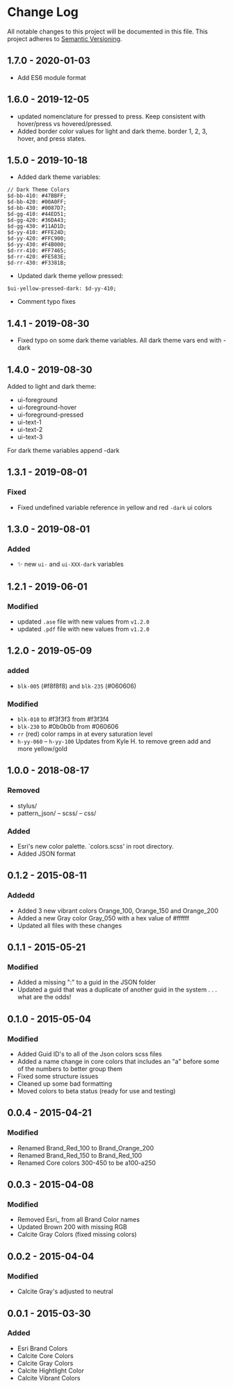 # Change Log
All notable changes to this project will be documented in this file.
This project adheres to [Semantic Versioning](http://semver.org/).

## 1.7.0 - 2020-01-03
* Add ES6 module format

## 1.6.0 - 2019-12-05
* updated nomenclature for pressed to press. Keep consistent with hover/press vs hovered/pressed.
* Added border color values for light and dark theme. border 1, 2, 3, hover, and press states.

## 1.5.0 - 2019-10-18
* Added dark theme variables:

```
// Dark Theme Colors
$d-bb-410: #47BBFF;
$d-bb-420: #00A0FF;
$d-bb-430: #0087D7;
$d-gg-410: #44ED51;
$d-gg-420: #36DA43;
$d-gg-430: #11AD1D;
$d-yy-410: #FFE24D;
$d-yy-420: #FFC900;
$d-yy-430: #F4B000;
$d-rr-410: #FF7465;
$d-rr-420: #FE583E;
$d-rr-430: #F3381B;
```

* Updated dark theme yellow pressed:

`$ui-yellow-pressed-dark: $d-yy-410;`

* Comment typo fixes


## 1.4.1 - 2019-08-30
* Fixed typo on some dark theme variables. All dark theme vars end with -dark

## 1.4.0 - 2019-08-30
Added to light and dark theme:

* ui-foreground
* ui-foreground-hover
* ui-foreground-pressed
* ui-text-1
* ui-text-2
* ui-text-3

For dark theme variables append -dark

## 1.3.1 - 2019-08-01

### Fixed
- Fixed undefined variable reference in yellow and red `-dark` ui colors

## 1.3.0 - 2019-08-01

### Added
- :sparkles: new `ui-` and `ui-XXX-dark` variables

## 1.2.1 - 2019-06-01

### Modified
- updated `.ase` file with new values from `v1.2.0`
- updated `.pdf` file with new values from `v1.2.0`

## 1.2.0 - 2019-05-09
### added
- `blk-005` (#f8f8f8) and `blk-235` (#060606)

### Modified
- `blk-010` to #f3f3f3 from #f3f3f4
- `blk-230` to #0b0b0b from #060606
- `rr` (red) color ramps in at every saturation level
- `h-yy-060` – `h-yy-100` Updates from Kyle H. to remove green add and more yellow/gold


## 1.0.0 - 2018-08-17
### Removed
- stylus/
- pattern_json/
– scss/
– css/
### Added
- Esri's new color palette. `colors.scss' in root directory.
- Added JSON format

## 0.1.2 - 2015-08-11
### Addedd
- Added 3 new vibrant colors Orange_100, Orange_150 and Orange_200
- Added a new Gray color Gray_050 with a hex value of #ffffff
- Updated all files with these changes

## 0.1.1 - 2015-05-21
### Modified
- Added a missing ":" to a guid in the JSON folder
- Updated a guid that was a duplicate of another guid in the system . . . what are the odds!

## 0.1.0 - 2015-05-04
### Modified
- Added Guid ID's to all of the Json colors scss files
- Added a name change in core colors that includes an "a" before some of the numbers to better group them
- Fixed some structure issues
- Cleaned up some bad formatting
- Moved colors to beta status (ready for use and testing)

## 0.0.4 - 2015-04-21
### Modified
- Renamed Brand_Red_100 to Brand_Orange_200
- Renamed Brand_Red_150 to Brand_Red_100
- Renamed Core colors 300-450 to be a100-a250

## 0.0.3 - 2015-04-08
### Modified
- Removed Esri_ from all Brand Color names
- Updated Brown 200 with missing RGB
- Calcite Gray Colors (fixed missing colors)

## 0.0.2 - 2015-04-04
### Modified
- Calcite Gray's adjusted to neutral

## 0.0.1 - 2015-03-30
### Added
- Esri Brand Colors
- Calcite Core Colors
- Calcite Gray Colors
- Calcite Hightlight Color
- Calcite Vibrant Colors



